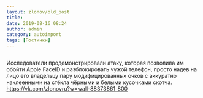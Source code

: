 ```yaml
---
layout: zlonov/old_post
title: 
date: 2019-08-16 08:24
author: admin
category: autoimport
tags: [Постинки]
---
```

<!-- wp:image {"id":73150,"align":"center"} -->
<div class="wp-block-image"><figure class="aligncenter"><img src="/assets/uploads/x-glasses-black-hat.jpg" alt="" class="wp-image-73150"/></figure></div>
<!-- /wp:image -->


Исследователи продемонстрировали атаку, которая позволила им обойти Apple FaceID и разблокировать чужой телефон, просто надев на лицо его владельцу пару модифицированных очков с аккуратно наклеенными на стёкла чёрными и белыми кусочками скотча. <a href="https://vk.com/zlonovru?w=wall-88373861_800">https://vk.com/zlonovru?w=wall-88373861_800</a>


